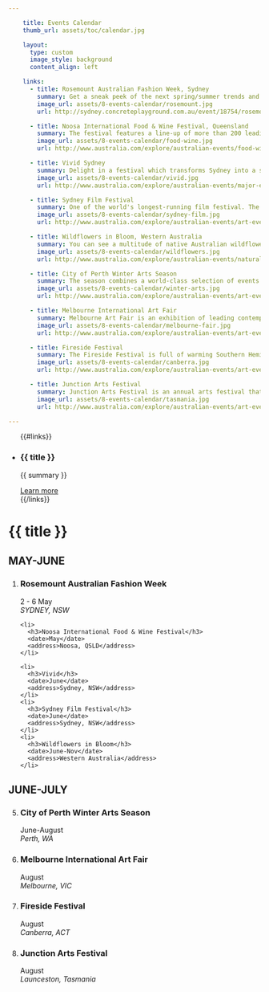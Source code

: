 ```yaml
---

    title: Events Calendar
    thumb_url: assets/toc/calendar.jpg

    layout:
      type: custom
      image_style: background
      content_align: left

    links:
      - title: Rosemount Australian Fashion Week, Sydney
        summary: Get a sneak peek of the next spring/summer trends and be amongst Australia’s style-setters and celebrities before you claim your reserved seat next to the runaway.
        image_url: assets/8-events-calendar/rosemount.jpg
        url: http://sydney.concreteplayground.com.au/event/18754/rosemount-australian-fashion-week.htm

      - title: Noosa International Food & Wine Festival, Queensland
        summary: The festival features a line-up of more than 200 leading international and national chefs, iconic winemakers, high profile food and wine media, restaurateurs and serious food lovers, who converge on the seaside setting of Noosa to taste, talk and indulge over four days.
        image_url: assets/8-events-calendar/food-wine.jpg
        url: http://www.australia.com/explore/australian-events/food-wine-events.aspx

      - title: Vivid Sydney
        summary: Delight in a festival which transforms Sydney into a spectacular canvas of light and music.
        image_url: assets/8-events-calendar/vivid.jpg
        url: http://www.australia.com/explore/australian-events/major-events.aspx

      - title: Sydney Film Festival
        summary: One of the world's longest-running film festival. The 12-day festival screens more than 100 feature films, documentaries, short films and animation from more than 50 countries around the world and in almost as many languages.
        image_url: assets/8-events-calendar/sydney-film.jpg
        url: http://www.australia.com/explore/australian-events/art-events.aspx

      - title: Wildflowers in Bloom, Western Australia
        summary: You can see a multitude of native Australian wildflowers bloom in a vivid spectacle across the landscape. More than 12,000 species of wildflower can be seen blooming across Western Australia, including hundreds of species of delicate orchids
        image_url: assets/8-events-calendar/wildflowers.jpg
        url: http://www.australia.com/explore/australian-events/natural-events.aspx

      - title: City of Perth Winter Arts Season
        summary: The season combines a world-class selection of events and performances including theatre, film, comedy, opera, literature, dance, visual arts, poetry, cabaret and a range of free and family events. There are more than 150 events from more than 60 participating arts organisations.
        image_url: assets/8-events-calendar/winter-arts.jpg
        url: http://www.australia.com/explore/australian-events/art-events.aspx

      - title: Melbourne International Art Fair
        summary: Melbourne Art Fair is an exhibition of leading contemporary art, presented by more than 80 selected national and international galleries. The biennial event features paintings, sculpture, photography, installation and multi-media art works from over 900 artists.
        image_url: assets/8-events-calendar/melbourne-fair.jpg
        url: http://www.australia.com/explore/australian-events/art-events.aspx

      - title: Fireside Festival
        summary: The Fireside Festival is full of warming Southern Hemisphere winter experiences; from degustation dinners and wine tastings to performances. At various venues around Canberra, you can sip on exquisite cool climate wines, taste the delicacies from the region, meet passionate local artists, or just relax in front of an open fire.
        image_url: assets/8-events-calendar/canberra.jpg
        url: http://www.australia.com/explore/australian-events/art-events.aspx

      - title: Junction Arts Festival
        summary: Junction Arts Festival is an annual arts festival that fills up Launceston’s CBD with playful, contemporary art and performance that invite the audience to take part. Held over five days and nights, the festival features over 50 free unique audience experience. Events include live performance, theatre, visual and media art, literature, music and dance from leading local, national and international artists.
        image_url: assets/8-events-calendar/tasmania.jpg
        url: http://www.australia.com/explore/australian-events/art-events.aspx

---
```


<div class="cover col x8">
  <ul id="event-cards" class="no-gutter">
  {{#links}}
    <li class="event col x4" ontouchstart="this.classList.toggle('hover')" data-track="hotspot:click" title="{{ title}} ">
      <div href="{{ url }}" class="flipper">
        <div class="image" style='background-image: url({{ image_url }})'></div>
        <div class="info">
          <h3>{{ title }}</h3>
          <p class="summary">{{ summary }}</p>
          <a href="{{ url }}"  data-track="link:click" title="{{ url }} " target="_blank">Learn more</a>
        </div>
      </div>
    </li>
  {{/links}}
  </ul>
</div>

<div id="event-month-list" class="content col x4">
  <h1 class="event-title">{{ title }}</h1>
  <h2 class="event-month">MAY-JUNE</h2>
  <ol class="event-list">
    <li>
      <h3>Rosemount Australian Fashion Week</h3>
      <date>2 - 6 May</date>
      <address>SYDNEY, NSW</address>
    </li>

    <li>
      <h3>Noosa International Food & Wine Festival</h3>
      <date>May</date>
      <address>Noosa, QSLD</address>
    </li>

    <li>
      <h3>Vivid</h3>
      <date>June</date>
      <address>Sydney, NSW</address>
    </li>
    <li>
      <h3>Sydney Film Festival</h3>
      <date>June</date>
      <address>Sydney, NSW</address>
    </li>
    <li>
      <h3>Wildflowers in Bloom</h3>
      <date>June-Nov</date>
      <address>Western Australia</address>
    </li>
  </ol>

  <h2 class="event-month">JUNE-JULY</h2>
  <ol class="event-list" start="5">
    <li>
      <h3>City of Perth Winter Arts Season</h3>
      <date>June-August</date>
      <address>Perth, WA</address>
    </li>
    <li>
      <h3>Melbourne International Art Fair</h3>
      <date>August</date>
      <address>Melbourne, VIC</address>
    </li>
    <li>
      <h3>Fireside Festival</h3>
      <date>August</date>
      <address>Canberra, ACT</address>
    </li>
    <li>
      <h3>Junction Arts Festival</h3>
      <date>August</date>
      <address>Launceston, Tasmania</address>
    </li>
  </ol>
</div>
